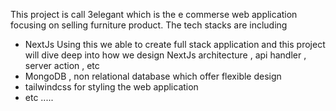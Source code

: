 This project is call 3elegant which is the e commerse web application focusing on selling furniture product. The tech stacks are including

- NextJs Using this we able to create full stack application and this project will dive deep into how we design NextJs architecture , api handler , server action , etc
- MongoDB , non relational database which offer flexible design
- tailwindcss for styling the web application
- etc .....

